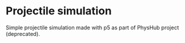 # Projectile simulation

Simple projectile simulation made with p5 as part of PhysHub project (deprecated).
